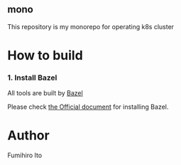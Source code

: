 mono
---

This repository is my monorepo for operating k8s cluster

# How to build

### 1. Install Bazel

All tools are built by [Bazel](https://bazel.build)

Please check [the Official document](https://docs.bazel.build/versions/master/getting-started.html) for installing Bazel.

# Author

Fumihiro Ito
